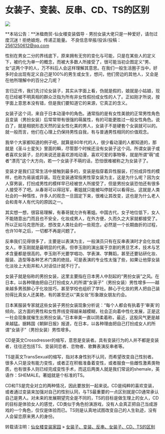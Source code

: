 # 女装子、变装、反串、CD、TS的区别

![](https://www.xiannvlou.cn/wp-content/uploads/QQ20140320200255.jpg)

**本站公告：**沐楹商贸-仙女楼变装倡导 - 男扮女装大佬只是一种爱好，请勿过度沉迷！拒绝娘炮，传递正能量。 不良信息举报/投诉/投稿：2561250612@qq.com

性别在男女二分的界线底下，原来拥有无穷的变化与可能，只是在某些人的定义下，被约化为单一的概念，而被大多数人所接受了，很可能当初企图定义“男、女”这两个字的人，万不料后人会这样理解其意思。在我们一般生活圈子当中，好多时会出现有定义自己是100%的男生或女生，想问，他们旁边的其他人，又会是在他所理解中的百分之几呢？

言归正传，我们先讨论女装子，其实从字面上看，伪就是假的，娘就是小姑娘，现在已经被不明真相的群众泛指为所有非女性假扮成女性的人了。正如刚才所说，按字面上意思本没有错，但是我们要知道它的来源，它真正的含义。

女装子这个词，来自于日本动漫中的角色。通常指的是有女性美貌的正常男性角色且变装（男扮女装）后常常带有很强的萌属性，有的可能更胜过一般女性角色。说白了，就是相貌形态天然的呈女性化美的男人，女装子不是硬套个女装就可以的。就一般而言，他们在心理上仍保持男性自我，有与普通男性相同的价值观念。

我举个大家都知道的例子吧，就算是80年代的人，很少看动漫的人都知道的，那就是《圣斗士星矢》里面的瞬，尽管那个时候还没有女装子这个词。所谓女装子或者喜欢女装子，总的来说还是喜欢游戏动漫，喜欢可爱的事物等，就是所谓“萌”或者“漂亮”这个大方向，若一个女装子不萌的话，恐怕很难被称之为女装子了。

变装才是我们正常生活中接触到最多的，变装是指穿着异性服装，打扮成异性的模样，也称为易装或异装。现在变装通常指男性穿女装为主，这是为什么呢？因为女人穿男装，打扮成男性的模样早已经被世人所接受了，但是男扮女装恐怕还有很多人接受不了吧。从春哥可以得冠军，著姐就只能被叫停就可以看得出。这就是人类社会的一种惰性，许多人的观念一旦固定下来，很难让其改变，这也是为什么老人会和青年人有代沟的原因之一。

其实想一想，很容易理解，有春哥就允许有著姐。中国古代，女子地位低下，女人不能随意出门而且也不安全，化妆成男人，在外方便，久而久之大家就都接受了。所以正如马克思所说，想改变人类社会的一些观念，必然是一个长期曲折的过程，也许10年之后，一切都不再是问题了。

反串我们见得很多了，主要是以表演为主，一般演员只有在反串表演时才会化妆成女人，李玉刚就是最明显的代表。但李玉刚的演出属于京剧的男旦艺术，技术与艺术含量都是很高的。李玉刚不光要学唱功、学表演、学舞蹈，甚至还要钻研化妆、服装、造型等各种艺术门类的绝技。可是表演的专业性太强了些，如果让他穿女装化淡妆上大街并和人对话估计就不行了。

女装子就是俗称的男扮女装，这里主要指在日本男人中刮起的“男扮女装”之风。在日本，以各种理由把自己打扮成女人的所谓“女装子”（男扮女装）男性增多——越来越多男孩醉心于化妆技巧，甚至学校也组织了学社。醉心于化妆的男人把自己装扮得比真女人还美艳，有的甚至还以“美女妆”形象跟女朋友约会。

日本某服装专家就这些女装子男扮女装现象分析说：“每个人都会有执着于‘审美’的倾向，这方面的男性和女性界线变得越来越模糊，社会正向着中性化发展，正是这一社会现象就催生出男扮女装。”日本审美一直以阴柔着称，最近，这股风气更是越来越猛。据韩国《朝鲜日报》报道，在日本，以各种理由把自己打扮成女人的所谓“女装子”（男扮女装）男性增多。

CD是英文Crossdresser的缩写，意思是变装者。具有变装行为的人并不都是变装者，往往还包括TS、变装同恋者、恋物者、歌舞表演反串者等。

TS是英文TransSexual的缩写，指对本身性别不认同，而希望改变自己性别者。很多人只是没有能力变性，或者正在积极准备着变性，或者服食一些雌性激素类物质，也有很多人则已经完成变性手术，而这后两类人就是我们常说的shemale，英语作：SHEMALE。著姐就是个标准的TS。

CD和TS是完全对立的两种情况，因此要放到一起来说。CD是纯粹的喜欢变装，或者通过变装来加强对自己的性别认同，与TS最重要的一点区别就是CD通常承认自己是男人。对未来的发展期望完全是不同的，TS的目标是做生理上的女人，CD的目标是体验女人的感觉，CD类似于角色扮演游戏，没有人会真正把自己当成游戏的一个角色，仅仅是体验而已。TS则是认真地试图改变自己的人生轨迹，没有人会留恋原来男人的身份。

转载请注明：[仙女楼变装家园](https://www.xiannvlou.cn/) » [女装子、变装、反串、女装子、CD、TS的区别](https://www.xiannvlou.cn/342.html)
<!-- tcd_original_link https://www.xiannvlou.cn/342.html -->
